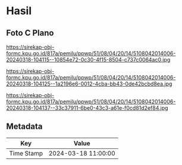 # Hasil

## Foto C Plano

https://sirekap-obj-formc.kpu.go.id/817a/pemilu/ppwp/51/08/04/20/14/5108042014006-20240318-104115--10854e72-0c30-4f15-8504-c737c0064ac0.jpg

https://sirekap-obj-formc.kpu.go.id/817a/pemilu/ppwp/51/08/04/20/14/5108042014006-20240318-104125--1a2196e6-0012-4cba-bb43-0de42bcbd8ea.jpg

https://sirekap-obj-formc.kpu.go.id/817a/pemilu/ppwp/51/08/04/20/14/5108042014006-20240318-104137--33c37911-6be0-43c3-a61e-f0cd81d2ef84.jpg


## Metadata

| Key        | Value               |
| ---------- | ------------------- |
| Time Stamp | 2024-03-18 11:00:00 |



